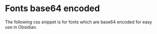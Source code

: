 # Fonts base64 encoded
The following css snippet is for fonts which are base64 encoded for easy use in Obsidian.

